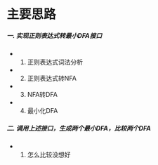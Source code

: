 # 主要思路

##### 一. 实现正则表达式转最小DFA接口

* 1. 正则表达式词法分析
* 2. 正则表达式转NFA
* 3. NFA转DFA
* 4. 最小化DFA

##### 二. 调用上述接口，生成两个最小DFA，比较两个DFA

* 1. 怎么比较没想好